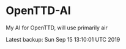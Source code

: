 # OpenTTD-AI
My AI for OpenTTD, will use primarily air

Latest backup: Sun Sep 15 13:10:01 UTC 2019
